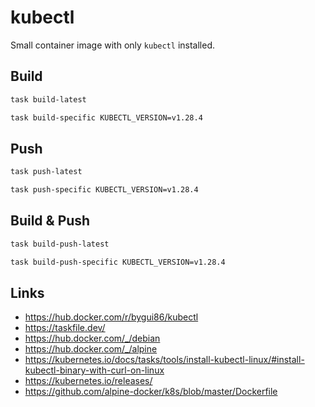 
# kubectl

Small container image with only `kubectl` installed.

## Build

```bash
task build-latest

task build-specific KUBECTL_VERSION=v1.28.4
```

## Push

```bash
task push-latest

task push-specific KUBECTL_VERSION=v1.28.4
```

## Build & Push

```bash
task build-push-latest

task build-push-specific KUBECTL_VERSION=v1.28.4
```

## Links

- https://hub.docker.com/r/bygui86/kubectl
- https://taskfile.dev/
- https://hub.docker.com/_/debian
- https://hub.docker.com/_/alpine
- https://kubernetes.io/docs/tasks/tools/install-kubectl-linux/#install-kubectl-binary-with-curl-on-linux
- https://kubernetes.io/releases/
- https://github.com/alpine-docker/k8s/blob/master/Dockerfile
